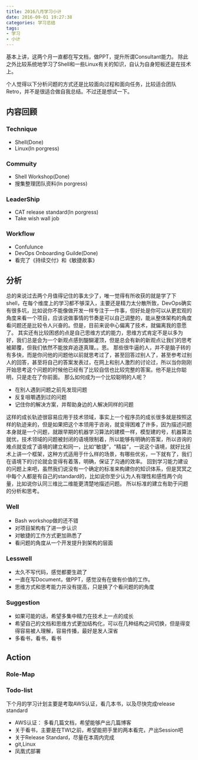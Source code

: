 ```yaml
---
title: 2016八月学习小计
date: 2016-09-01 19:27:38
categories: 学习总结
tags: 
- 学习
- 小计
---
```


基本上讲，这两个月一直都在写文档，做PPT，提升所谓Consultant能力。
除此之外比较系统地学习了Shell和一些Linux有关的知识，自认为自身短板还是在技术上。

<!-- more -->

个人觉得以下分析问题的方式还是比较面向过程和面向任务，比较适合团队Retro，并不是很适合做自我总结。不过还是想试一下。
## 内容回顾
### Technique
 - Shell(Done)
 - Linux(In porgress)

### Commuity
 - Shell Workshop(Done)
 - 搜集整理团队资料(In porgress)
 
### LeaderShip
 - CAT release standard(In porgress)
 - Take wish wall job

### Workflow
 - Confulunce
 - DevOps Onboarding Guilde(Done)
 - 看完了《持续交付》和《敏捷故事》

## 分析
总的来说过去两个月值得记住的事太少了，唯一觉得有所收获的就是学了下shell，在每个维度上的学习都不够深入，主要还是精力太分散所致，DevOps确实有很多坑，比如说你不能像做开发一样专注于一件事，但好处是你可以从更宏观的角度来看一个项目，应该说做事情的节奏是可以自己调整的，能从整体架构的角度看问题还是比较令人兴奋的。但是，目前来说中心偏离了技术，就偏离我的意愿了。
其实还有比较困惑的点是自己思维方式的能力，思维方式肯定不是以多为好，我们总是会为一个新观点感到醍醐灌顶，但是总会有新的新观点让我们的思考被颠覆，但我们依然不能放弃追逐真理。。恩。
那些很牛逼的人，并不是脑子转的有多快，而是你问他的问题他以前就思考过了，甚至回答过别人了，甚至参考过别人的回答，甚至将自己的答案发表过，在网上和别人激烈的讨论过，所以当你刚刚开始思考这个问题的时候他已经有了比较自信也比较完整的答案。他不是比你聪明，只是走在了你前面。
那么如何成为一个比较聪明的人呢？

 - 在别人遇到问题之前先发现问题
 - 反复咀嚼遇到过的问题
 - 记住你的解决方案，并帮助身边的人解决同样的问题 

这样的成长轨迹很容易应用于技术领域，事实上一个程序员的成长很多就是按照这样的轨迹来的，但是如果把这个本领用于咨询，就变得困难了许多，因为描述问题本身就是一个问题，就跟早期的机器学习算法的建模一样，模型建的号，机器算法就优，技术领域的问题被封闭的语境限制着，所以能够有明确的答案，所以咨询的难点就变成了语境的建立和同一，比如“敏捷”，“精益”，一说这个语境，就好比技术上讲一个框架，这种方式适用于什么样的场景，有哪些优劣，一下就有了，我们在语境下的讨论就会变得有着落，明确，保证了沟通的效率。
回到学习能力建设的问题上来吧，虽然我们说没有一个确定的标准来构建你的知识体系，但是冥冥之中每个人都是有自己的standard的，比如说你至少认为人有理性和感性两个向量，比如说你认同三维比二维能更清楚地描述问题。
所以标准的建立有助于问题的分析和思考。

### Well
 - Bash workshop做的还不错
 - 对项目架构有了进一步认识
 - 对敏捷的工作方式更加熟悉了
 - 看问题的角度从一个开发提升到架构的层面

### Lesswell
 - 太久不写代码，感觉都要生疏了
 - 一直在写Document，做PPT，感觉没有在做有价值的工作。
 - 思维方式和思考能力并没有提高，只是换了个看问题的的角度

### Suggestion
 - 如果可能的话，希望多集中精力在技术上一点的成长
 - 希望自己的文档和思维方式更加结构化，可以在几种结构之间切换，但是得变得容易被人理解，容易传播，最好是发人深省
 - 多看书，看书，看书

## Action

### Role-Map

### Todo-list
下个月的学习计划主要是考取AWS认证，看几本书，以及尽快完成release standard

 - AWS认证： 多看几篇文档，希望能够产出几篇博客
 - 关于看书，主要是在TWI之前，希望能把手里的两本看完，产出Session吧
 - 关于Release Standard，尽量在本周内完成
 - git,Linux
 - 凤凰式部署
